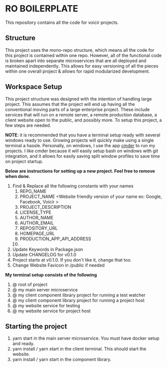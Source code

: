 # RO BOILERPLATE
This repository contains all the code for voicir projects.

## Structure
This project uses the mono-repo structure, which means all the code for this project is contained within one repo. However, all of the functional code is broken apart into separate microservices that are all deployed and maintained independently.  This allows for easy versioning of all the pieces within one overall project & allows for rapid modularized development.

## Workspace Setup
This project structure was designed with the intention of handling large project.  This assumes that the project will end up having all the conventional moving parts of a large enterprise project.  These include services that will run on a remote server,  a remote production database, a client website open to the public, and possibly more.  To setup this project, a few steps are needed.

**NOTE**: it is recommended that you have a terminal setup ready with several windows ready to use.  Growing projects will quickly make using a single terminal a hassle. Personally, on windows, I use the app [cmder](http://cmder.net/) to run my projects. I like cmder because it will easily setup bash on windows with git integration, and it allows for easily saving split window profiles to save time on project startup.

**Below are instructions for setting up a new project. Feel free to remove when done.**
  1. Find & Replace all the following constants with your names
     1. REPO_NAME <Name that is used for your repository ex: my-project>
     2. PROJECT_NAME <Website friendly version of your name ex: Google, Facebook, Voicir >
     8. PROJECT_DESCRIPTION <Short description of what your project does>
     3. LICENSE_TYPE
     4. AUTHOR_NAME
     5. AUTHOR_EMAIL
     6. REPOSITORY_URL
     7. HOMEPAGE_URL
     8. PRODUCTION_APP_API_ADDRESS
     9. 
  2. Update Keywords in Package.json
  3. Update CHANGELOG for v0.1.0
  4. Project starts at v0.1.0.  If you don't like it, change that too.
  5. Change Website Favicon in /public if needed

**My terminal setup consists of the following**
  1. @ root of project
  2. @ my main server microservice
  3. @ my client component library project for running a test watcher
  4. @ my client component library project for running a project host
  5. @ my website service for testing
  6. @ my website service for project host

## Starting the project
  1. yarn start in the main server microservice.  You must have docker setup and ready.
  2. yarn install / yarn start in the client terminal. This should start the website.
  3. yarn install / yarn start in the component library.
